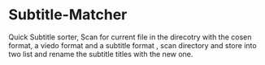 # Subtitle-Matcher
Quick Subtitle sorter, Scan for current file in the direcotry with the cosen format, a viedo format and a subtitle format ,  scan directory and store into two list and rename the subtitle titles with the new one.
